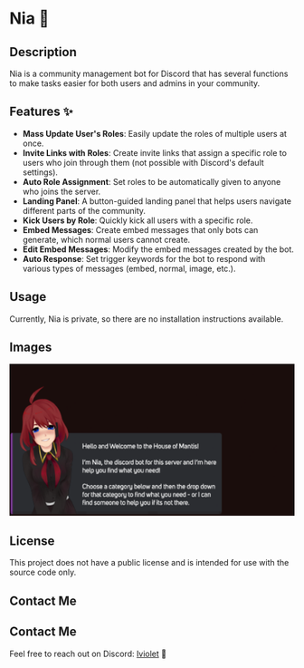 # Nia 🤖

## Description
Nia is a community management bot for Discord that has several functions to make tasks easier for both users and admins in your community.

## Features ✨
- **Mass Update User's Roles**: Easily update the roles of multiple users at once.
- **Invite Links with Roles**: Create invite links that assign a specific role to users who join through them (not possible with Discord's default settings).
- **Auto Role Assignment**: Set roles to be automatically given to anyone who joins the server.
- **Landing Panel**: A button-guided landing panel that helps users navigate different parts of the community.
- **Kick Users by Role**: Quickly kick all users with a specific role.
- **Embed Messages**: Create embed messages that only bots can generate, which normal users cannot create.
- **Edit Embed Messages**: Modify the embed messages created by the bot.
- **Auto Response**: Set trigger keywords for the bot to respond with various types of messages (embed, normal, image, etc.).

## Usage
Currently, Nia is private, so there are no installation instructions available.

## Images
![Nia](https://github.com/Amir-DV/Nia/blob/main/Test.png)

## License
This project does not have a public license and is intended for use with the source code only.

## Contact Me
## Contact Me
Feel free to reach out on Discord: [Iviolet](https://discordapp.com/users/856956452740792320) 💬
